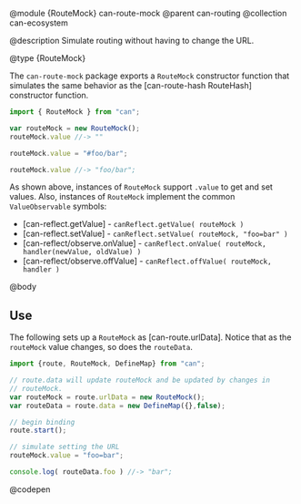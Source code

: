 @module {RouteMock} can-route-mock
@parent can-routing
@collection can-ecosystem

@description Simulate routing without having to change the URL.

@type {RouteMock}

The `can-route-mock` package exports a `RouteMock` constructor function that
simulates the same behavior as the [can-route-hash RouteHash] constructor function.

```js
import { RouteMock } from "can";

var routeMock = new RouteMock();
routeMock.value //-> ""

routeMock.value = "#foo/bar";

routeMock.value //-> "foo/bar";
```

As shown above, instances of `RouteMock` support `.value` to get and set values. Also,
instances of `RouteMock` implement the common  `ValueObservable` symbols:

- [can-reflect.getValue] - `canReflect.getValue( routeMock )`
- [can-reflect.setValue] - `canReflect.setValue( routeMock, "foo=bar" )`
- [can-reflect/observe.onValue] - `canReflect.onValue( routeMock, handler(newValue, oldValue) )`
- [can-reflect/observe.offValue] - `canReflect.offValue( routeMock, handler )`



@body

## Use

The following sets up a `RouteMock` as [can-route.urlData].  Notice that as the
`routeMock` value changes, so does the `routeData`.

```js
import {route, RouteMock, DefineMap} from "can";

// route.data will update routeMock and be updated by changes in
// routeMock.
var routeMock = route.urlData = new RouteMock();
var routeData = route.data = new DefineMap({},false);

// begin binding
route.start();

// simulate setting the URL
routeMock.value = "foo=bar";

console.log( routeData.foo ) //-> "bar";
```
@codepen
